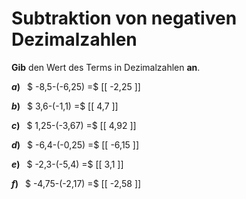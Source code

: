 <!--
version:  0.0.1

language: de

@style
main > *:not(:last-child) {
  margin-bottom: 3rem;
}

input {
    text-align: center;
}

.flex-container {
    display: flex;
    flex-wrap: wrap;
    align-items: stretch;
    gap: 20px;
}

.flex-child {
    flex: 1;
    min-width: 350px;
    margin-right: 20px;
}

@media (max-width: 400px) {
    .flex-child {
        flex: 100%;
        margin-right: 0;
    }
}
@end

formula: \carry   \textcolor{red}{\scriptsize #1}
formula: \digit   \rlap{\carry{#1}}\phantom{#2}#2
formula: \permil  \text{‰}

import: https://raw.githubusercontent.com/LiaTemplates/Tikz-Jax/main/README.md

script: https://cdn.jsdelivr.net/gh/LiaTemplates/Tikz-Jax@main/dist/index.js


tags: Subtraktion, Negative Zahlen, Dezimalzahlen, leicht, niedrig, Angeben

comment: Subtrahiere negative Dezimalzahlen im Kopf.

author: Martin Lommatzsch

-->




# Subtraktion von negativen Dezimalzahlen

**Gib** den Wert des Terms in Dezimalzahlen **an**.

<section class="flex-container">

<div class="flex-child">

__$a)\;\;$__ $ -8,5-(-6,25) =$ [[  -2,25  ]]

</div> 
<div class="flex-child">

__$b)\;\;$__ $ 3,6-(-1,1) =$ [[  4,7  ]]

</div> 
<div class="flex-child">

__$c)\;\;$__ $ 1,25-(-3,67) =$ [[  4,92  ]]

</div> 
<div class="flex-child">

__$d)\;\;$__ $ -6,4-(-0,25) =$ [[  -6,15  ]]

</div> 
<div class="flex-child">

__$e)\;\;$__ $ -2,3-(-5,4) =$ [[  3,1  ]]

</div> 
<div class="flex-child">

__$f)\;\;$__ $ -4,75-(-2,17) =$ [[  -2,58  ]]

</div> 
</section>





